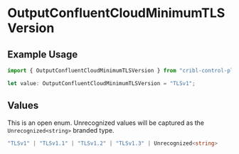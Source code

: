 # OutputConfluentCloudMinimumTLSVersion

## Example Usage

```typescript
import { OutputConfluentCloudMinimumTLSVersion } from "cribl-control-plane/models/operations";

let value: OutputConfluentCloudMinimumTLSVersion = "TLSv1";
```

## Values

This is an open enum. Unrecognized values will be captured as the `Unrecognized<string>` branded type.

```typescript
"TLSv1" | "TLSv1.1" | "TLSv1.2" | "TLSv1.3" | Unrecognized<string>
```
